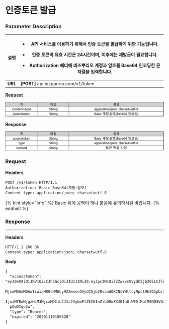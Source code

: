 # 인증토큰 발급

### Parameter Description

| <p><strong></strong></p><p><strong></strong></p><p><strong></strong></p><p><strong>설명</strong> </p> | <ul><li>API 서비스를 이용하기 위해서 인증 토큰을 발급하기 위한 기능입니다.</li></ul><ul><li>인증 토큰의 유효 시간은 24시간이며, 이후에는 재발급이 필요합니다.</li></ul><ul><li>Authorization 헤더에 비즈뿌리오 계정과 암호를 Base64 인코딩한 문자열을 입력합니다.</li></ul> |
| :-------------------------------------------------------------------------------------------------: | ------------------------------------------------------------------------------------------------------------------------------------------------------------------------------------------ |
|                                               **URL**                                               | **\[POST]** api.bizppurio.com/v1/token                                                                                                                                                     |

**Request**

![](<../.gitbook/assets/image (26).png>)

**Response**

![](<../.gitbook/assets/image (9).png>)



### Request

**Headers**

```http
POST /v1/token HTTP/1.1
Authorization: Basic Base64(계정:암호)
Content-type: application/json; charset=utf-8
```

{% hint style="info" %}
Basic 뒤에 공백이 하나 붙음에 유의하시길 바랍니다.
{% endhint %}

### **Response**

****

**Headers**

```http
HTTP/1.1 200 OK
Content-type: application/json; charset=utf-8
```

**Body**

```json5
{
  "accesstoken": "eyJ0eXAiOiJKV1QiLCJhbGciOiJIUzI1NiJ9.eyJpc3MiOiJ2ZwxvcGVydC5jb20iLCJleHAiOiIxNDg1
  MjcwMDAwMDAwIiwiaHR0cHM6Ly92ZwxvcGVydC5jb20vand0X2NsYWltcy9pc19hZG1pbiI6dHJ1ZswidXNlcklk
  IjoiMTEwMjgzNzM3MjcxMDIiLCJ1c2VybmFtZSI6InZlbG9wZXJ0In0.WE5fMufM0NDSVGJ8cAolXGkyB5RmYwCto1
  pQwDIqo2w",
  "type": "Bearer", 
  "expired": "20201110185520"
}
```

